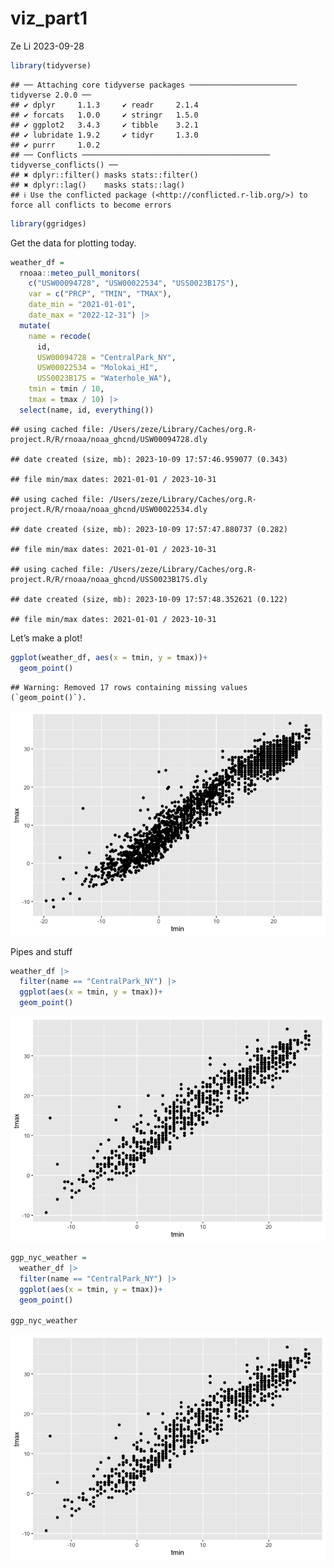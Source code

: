 viz_part1
================
Ze Li
2023-09-28

``` r
library(tidyverse)
```

    ## ── Attaching core tidyverse packages ──────────────────────── tidyverse 2.0.0 ──
    ## ✔ dplyr     1.1.3     ✔ readr     2.1.4
    ## ✔ forcats   1.0.0     ✔ stringr   1.5.0
    ## ✔ ggplot2   3.4.3     ✔ tibble    3.2.1
    ## ✔ lubridate 1.9.2     ✔ tidyr     1.3.0
    ## ✔ purrr     1.0.2     
    ## ── Conflicts ────────────────────────────────────────── tidyverse_conflicts() ──
    ## ✖ dplyr::filter() masks stats::filter()
    ## ✖ dplyr::lag()    masks stats::lag()
    ## ℹ Use the conflicted package (<http://conflicted.r-lib.org/>) to force all conflicts to become errors

``` r
library(ggridges)
```

Get the data for plotting today.

``` r
weather_df = 
  rnoaa::meteo_pull_monitors(
    c("USW00094728", "USW00022534", "USS0023B17S"),
    var = c("PRCP", "TMIN", "TMAX"), 
    date_min = "2021-01-01",
    date_max = "2022-12-31") |>
  mutate(
    name = recode(
      id, 
      USW00094728 = "CentralPark_NY", 
      USW00022534 = "Molokai_HI",
      USS0023B17S = "Waterhole_WA"),
    tmin = tmin / 10,
    tmax = tmax / 10) |>
  select(name, id, everything())
```

    ## using cached file: /Users/zeze/Library/Caches/org.R-project.R/R/rnoaa/noaa_ghcnd/USW00094728.dly

    ## date created (size, mb): 2023-10-09 17:57:46.959077 (0.343)

    ## file min/max dates: 2021-01-01 / 2023-10-31

    ## using cached file: /Users/zeze/Library/Caches/org.R-project.R/R/rnoaa/noaa_ghcnd/USW00022534.dly

    ## date created (size, mb): 2023-10-09 17:57:47.880737 (0.282)

    ## file min/max dates: 2021-01-01 / 2023-10-31

    ## using cached file: /Users/zeze/Library/Caches/org.R-project.R/R/rnoaa/noaa_ghcnd/USS0023B17S.dly

    ## date created (size, mb): 2023-10-09 17:57:48.352621 (0.122)

    ## file min/max dates: 2021-01-01 / 2023-10-31

Let’s make a plot!

``` r
ggplot(weather_df, aes(x = tmin, y = tmax))+
  geom_point()
```

    ## Warning: Removed 17 rows containing missing values (`geom_point()`).

![](viz_part1_files/figure-gfm/unnamed-chunk-3-1.png)<!-- -->

Pipes and stuff

``` r
weather_df |>
  filter(name == "CentralPark_NY") |>
  ggplot(aes(x = tmin, y = tmax))+
  geom_point()
```

![](viz_part1_files/figure-gfm/unnamed-chunk-4-1.png)<!-- -->

``` r
ggp_nyc_weather = 
  weather_df |>
  filter(name == "CentralPark_NY") |>
  ggplot(aes(x = tmin, y = tmax))+
  geom_point()

ggp_nyc_weather 
```

![](viz_part1_files/figure-gfm/unnamed-chunk-4-2.png)<!-- -->
